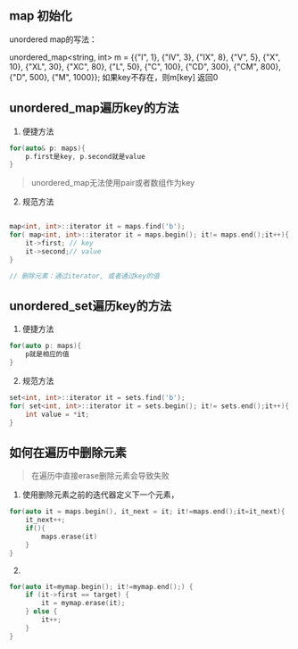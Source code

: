 ## map 初始化
unordered map的写法：

unordered_map<string, int> m = {{"I", 1}, {"IV", 3}, {"IX", 8}, {"V", 5}, {"X", 10}, {"XL", 30}, {"XC", 80}, {"L", 50}, {"C", 100}, {"CD", 300}, {"CM", 800}, {"D", 500}, {"M", 1000}};
    如果key不存在，则m[key] 返回0

## unordered_map遍历key的方法

1. 便捷方法
```c++
for(auto& p: maps){
    p.first是key, p.second就是value
}
```
> unordered_map无法使用pair或者数组作为key

2. 规范方法
```c++

map<int, int>::iterator it = maps.find('b');
for( map<int, int>::iterator it = maps.begin(); it!= maps.end();it++){
    it->first; // key
    it->second;// value
}

// 删除元素：通过iterator, 或者通过key的值
```
## unordered_set遍历key的方法
1. 便捷方法
```c++
for(auto p: maps){
    p就是相应的值
}
```
2. 规范方法

```c++
set<int, int>::iterator it = sets.find('b');
for( set<int, int>::iterator it = sets.begin(); it!= sets.end();it++){
    int value = *it;
}
```
## 如何在遍历中删除元素
> 在遍历中直接erase删除元素会导致失败

1. 使用删除元素之前的迭代器定义下一个元素，
```c++
for(auto it = maps.begin(), it_next = it; it!=maps.end();it=it_next){
    it_next++;
    if(){
        maps.erase(it)
    }    
}
```

2. 
```c++
for(auto it=mymap.begin(); it!=mymap.end();) {
    if (it->first == target) {
        it = mymap.erase(it);   
    } else {
        it++;
    }
}
```
